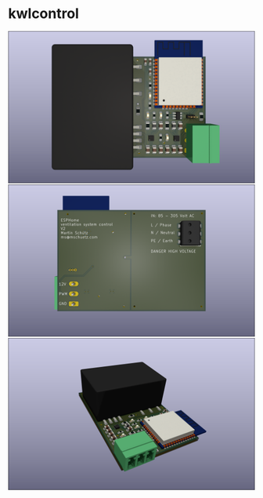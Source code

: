 # kwlcontrol

![alt text](export/v2/top.png)
![alt text](export/v2/bottom.png)
![alt text](export/v2/topright.png)

